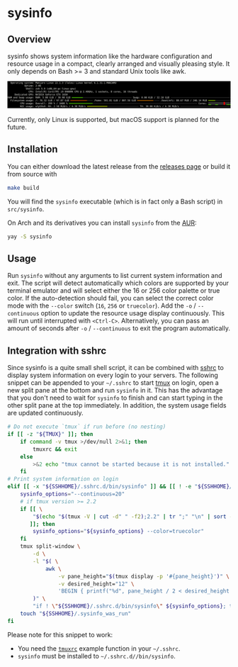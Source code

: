 # sysinfo

## Overview

sysinfo shows system information like the hardware configuration and resource usage in a compact, clearly arranged and
visually pleasing style. It only depends on Bash >= 3 and standard Unix tools like awk.

![screenshot](https://raw.githubusercontent.com/IngoMeyer441/sysinfo/master/screenshot.png)

Currently, only Linux is supported, but macOS support is planned for the future.

## Installation

You can either download the latest release from the [releases
page](https://github.com/IngoMeyer441/sysinfo/releases/latest) or build it from source with

```bash
make build
```

You will find the `sysinfo` executable (which is in fact only a Bash script) in `src/sysinfo`.

On Arch and its derivatives you can install `sysinfo` from the [AUR](https://aur.archlinux.org/packages/sysinfo/):

```bash
yay -S sysinfo
```

## Usage

Run `sysinfo` without any arguments to list current system information and exit. The script will detect automatically
which colors are supported by your terminal emulator and will select either the 16 or 256 color palette or true color.
If the auto-detection should fail, you can select the correct color mode with the `--color` switch (`16`, `256` or
`truecolor`). Add the `-o` / `--continuous` option to update the resource usage display continuously. This will run
until interrupted with `<Ctrl-C>`. Alternatively, you can pass an amount of seconds after `-o` / `--continuous` to exit
the program automatically.

## Integration with sshrc

Since sysinfo is a quite small shell script, it can be combined with [sshrc](https://github.com/IngoMeyer441/sshrc) to
display system information on every login to your servers. The following snippet can be appended to your `~/.sshrc` to
start [tmux](https://github.com/tmux/tmux) on login, open a new split pane at the bottom and run `sysinfo` in it. This
has the advantage that you don't need to wait for `sysinfo` to finish and can start typing in the other split pane at
the top immediately. In addition, the system usage fields are updated continuously.

```bash
# Do not execute `tmux` if run before (no nesting)
if [[ -z "${TMUX}" ]]; then
    if command -v tmux >/dev/null 2>&1; then
        tmuxrc && exit
    else
        >&2 echo "tmux cannot be started because it is not installed."
    fi
# Print system information on login
elif [[ -x "${SSHHOME}/.sshrc.d/bin/sysinfo" ]] && [[ ! -e "${SSHHOME}/.sysinfo_was_run" ]]; then
    sysinfo_options="--continuous=20"
    # if tmux version >= 2.2
    if [[ \
        "$(echo "$(tmux -V | cut -d" " -f2);2.2" | tr ";" "\n" | sort -g -t "." -k 1,1 -k 2,2 | head -1)" == "2.2" \
       ]]; then
        sysinfo_options="${sysinfo_options} --color=truecolor"
    fi
    tmux split-window \
        -d \
        -l "$( \
            awk \
                -v pane_height="$(tmux display -p '#{pane_height}')" \
                -v desired_height="12" \
                'BEGIN { printf("%d", pane_height / 2 < desired_height ? pane_height / 2 : desired_height) }' \
        )" \
        "if ! \"${SSHHOME}/.sshrc.d/bin/sysinfo\" ${sysinfo_options}; then sleep 5; fi"
    touch "${SSHHOME}/.sysinfo_was_run"
fi
```

Please note for this snippet to work:

- You need the [`tmuxrc`](https://github.com/IngoMeyer441/sshrc#tmux) example function in your `~/.sshrc`.
- `sysinfo` must be installed to `~/.sshrc.d//bin/sysinfo`.
